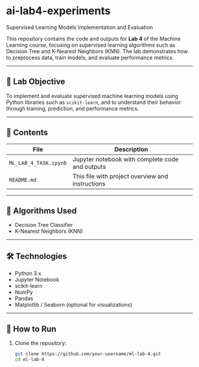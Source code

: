 # ai-lab4-experiments
Supervised Learning Models Implementation and Evaluation


This repository contains the code and outputs for **Lab 4** of the Machine Learning course, focusing on supervised learning algorithms such as Decision Tree and K-Nearest Neighbors (KNN). The lab demonstrates how to preprocess data, train models, and evaluate performance metrics.

---

## 📘 Lab Objective

To implement and evaluate supervised machine learning models using Python libraries such as `scikit-learn`, and to understand their behavior through training, prediction, and performance metrics.

---

## 📁 Contents

| File | Description |
|------|-------------|
| `ML_LAB_4_TASK.ipynb` | Jupyter notebook with complete code and outputs |
| `README.md` | This file with project overview and instructions |

---

## 🧪 Algorithms Used

- Decision Tree Classifier
- K-Nearest Neighbors (KNN)

---

## 🛠️ Technologies

- Python 3.x
- Jupyter Notebook
- scikit-learn
- NumPy
- Pandas
- Matplotlib / Seaborn (optional for visualizations)

---

## 🚀 How to Run

1. Clone the repository:
   ```bash
   git clone https://github.com/your-username/ml-lab-4.git
   cd ml-lab-4

